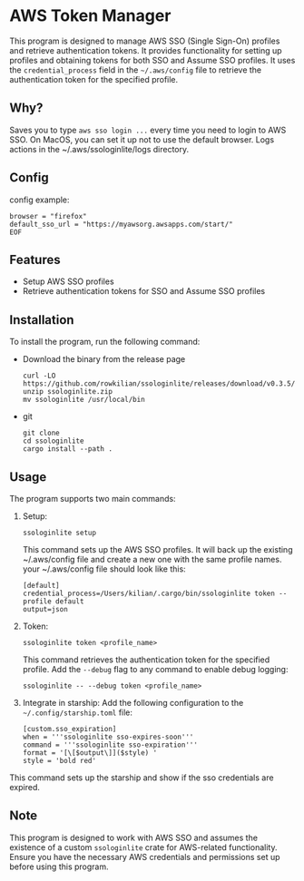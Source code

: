 # AWS Token Manager

This program is designed to manage AWS SSO (Single Sign-On) profiles and retrieve authentication tokens. It provides functionality for setting up profiles and obtaining tokens for both SSO and Assume SSO profiles.
It uses the `credential_process` field in the `~/.aws/config` file to retrieve the authentication token for the specified profile.

## Why?

Saves you to type `aws sso login ...` every time you need to login to AWS SSO.
On MacOS, you can set it up not to use the default browser.
Logs actions in the ~/.aws/ssologinlite/logs directory.

## Config

config example:
```cat << EOF > ~/.config/ssologinlite.toml
browser = "firefox"
default_sso_url = "https://myawsorg.awsapps.com/start/"
EOF
```

## Features

- Setup AWS SSO profiles
- Retrieve authentication tokens for SSO and Assume SSO profiles

## Installation

To install the program, run the following command:

- Download the binary from the release page
  ```
  curl -LO https://github.com/rowkilian/ssologinlite/releases/download/v0.3.5/ssologinlite.zip
  unzip ssologinlite.zip
  mv ssologinlite /usr/local/bin
  ```

- git
  ```
  git clone
  cd ssologinlite
  cargo install --path .
  ```


## Usage

The program supports two main commands:

1. Setup:
    ```
    ssologinlite setup
    ```
    This command sets up the AWS SSO profiles.
    It will back up the existing ~/.aws/config file and create a new one with the same profile names.
    your ~/.aws/config file should look like this:
    ```
    [default]
    credential_process=/Users/kilian/.cargo/bin/ssologinlite token --profile default
    output=json
    ```

2. Token:
    ```
    ssologinlite token <profile_name>
    ```
    This command retrieves the authentication token for the specified profile.
    Add the `--debug` flag to any command to enable debug logging:
    ```
    ssologinlite -- --debug token <profile_name>
    ```

3. Integrate in starship:
    Add the following configuration to the `~/.config/starship.toml` file:
    ```
    [custom.sso_expiration]
    when = '''ssologinlite sso-expires-soon'''
    command = '''ssologinlite sso-expiration'''
    format = '[\[$output\]]($style) '
    style = 'bold red'
    ```
  This command sets up the starship and show if the sso credentials are expired.

## Note

This program is designed to work with AWS SSO and assumes the existence of a custom `ssologinlite` crate for AWS-related functionality. Ensure you have the necessary AWS credentials and permissions set up before using this program.
